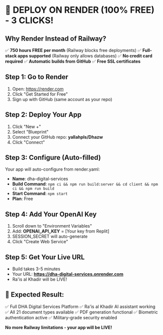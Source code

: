 # 🚀 DEPLOY ON RENDER (100% FREE) - 3 CLICKS!

## Why Render Instead of Railway?
✅ **750 hours FREE per month** (Railway blocks free deployments)
✅ **Full-stack apps supported** (Railway only allows databases)
✅ **No credit card required**
✅ **Automatic builds from GitHub**
✅ **Free SSL certificates**

## Step 1: Go to Render
1. Open: https://render.com
2. Click "Get Started for Free"
3. Sign up with GitHub (same account as your repo)

## Step 2: Deploy Your App
1. Click "New +"
2. Select "Blueprint"
3. Connect your GitHub repo: **yallahpls/Dhazw**
4. Click "Connect"

## Step 3: Configure (Auto-filled)
Your app will auto-configure from render.yaml:
- **Name**: dha-digital-services
- **Build Command**: `npm ci && npm run build:server && cd client && npm ci && npm run build`
- **Start Command**: `npm start`
- **Plan**: Free

## Step 4: Add Your OpenAI Key
1. Scroll down to "Environment Variables"
2. Add: **OPENAI_API_KEY** = [Your key from Replit]
3. SESSION_SECRET will auto-generate
4. Click "Create Web Service"

## Step 5: Get Your Live URL
- Build takes 3-5 minutes
- Your URL: **https://dha-digital-services.onrender.com**
- Ra'is al Khadir will be LIVE!

## 🎉 Expected Result:
✅ Full DHA Digital Services Platform
✅ Ra'is al Khadir AI assistant working
✅ All 21 document types available
✅ PDF generation functional
✅ Biometric authentication active
✅ Military-grade security enabled

**No more Railway limitations - your app will be LIVE!**